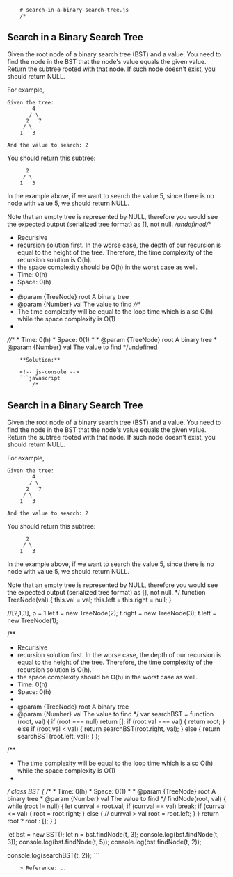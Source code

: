 
        # search-in-a-binary-search-tree.js
        /*
## Search in a Binary Search Tree

Given the root node of a binary search tree (BST) and a value. You need to find the node in the BST that the node's value equals the given value. Return the subtree rooted with that node. If such node doesn't exist, you should return NULL.

For example, 

```
Given the tree:
        4
       / \
      2   7
     / \
    1   3

And the value to search: 2
```

You should return this subtree:
```
      2     
     / \   
    1   3
```

In the example above, if we want to search the value 5, since there is no node with value 5, we should return NULL.

Note that an empty tree is represented by NULL, therefore you would see the expected output (serialized tree format) as [], not null.
*/undefined/**
 * Recurisive
 * recursion solution first. In the worse case, the depth of our recursion is equal to the height of the tree. Therefore, the time complexity of the recursion solution is O(h). 
 * the space complexity should be O(h) in the worst case as well.
 * Time: 0(h)
 * Space: 0(h)
 * 
 * @param {TreeNode} root A binary tree
 * @param {Number} val The value to find
 *//**
 *  The time complexity will be equal to the loop time which is also O(h) while the space complexity is O(1)
 * 
 *//**
     * Time: 0(h)
     * Space: 0(1)
     * 
     * @param {TreeNode} root A binary tree
     * @param {Number} val The value to find
     */undefined
        
        **Solution:**
        
        <!-- js-console -->
        ```javascript
            /*
## Search in a Binary Search Tree

Given the root node of a binary search tree (BST) and a value. You need to find the node in the BST that the node's value equals the given value. Return the subtree rooted with that node. If such node doesn't exist, you should return NULL.

For example, 

```
Given the tree:
        4
       / \
      2   7
     / \
    1   3

And the value to search: 2
```

You should return this subtree:
```
      2     
     / \   
    1   3
```

In the example above, if we want to search the value 5, since there is no node with value 5, we should return NULL.

Note that an empty tree is represented by NULL, therefore you would see the expected output (serialized tree format) as [], not null.
*/
function TreeNode(val) {
    this.val = val;
    this.left = this.right = null;
}


//[2,1,3], p = 1
let t = new TreeNode(2);
t.right = new TreeNode(3);
t.left = new TreeNode(1);


/**
 * Recurisive
 * recursion solution first. In the worse case, the depth of our recursion is equal to the height of the tree. Therefore, the time complexity of the recursion solution is O(h). 
 * the space complexity should be O(h) in the worst case as well.
 * Time: 0(h)
 * Space: 0(h)
 * 
 * @param {TreeNode} root A binary tree
 * @param {Number} val The value to find
 */
var searchBST = function (root, val) {
    if (root === null) return [];
    if (root.val === val) {
        return root;
    } else if (root.val < val) {
        return searchBST(root.right, val);
    } else {
        return searchBST(root.left, val);
    }
};

/**
 *  The time complexity will be equal to the loop time which is also O(h) while the space complexity is O(1)
 * 
 */
class BST {
    /**
     * Time: 0(h)
     * Space: 0(1)
     * 
     * @param {TreeNode} root A binary tree
     * @param {Number} val The value to find
     */
    findNode(root, val) {
        while (root != null) {
            let currval = root.val;
            if (currval == val) break;
            if (currval <= val) {
                root = root.right;
            } else { // currval > val
                root = root.left;
            }
        }
        return root ? root : [];
    }
}

let bst = new BST();
let n = bst.findNode(t, 3);
console.log(bst.findNode(t, 3));
console.log(bst.findNode(t, 5));
console.log(bst.findNode(t, 2));

console.log(searchBST(t, 2));
        ```
        
        > Reference: ..
        
        